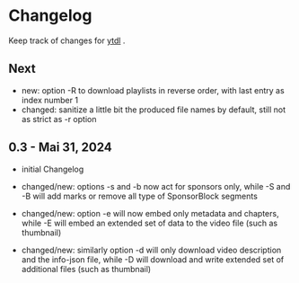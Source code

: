 # Changelog

Keep track of changes for [ytdl](https://github.com/thingsiplay/ytdl) .

## Next

- new: option -R to download playlists in reverse order, with last entry as
  index number 1
- changed: sanitize a little bit the produced file names by default, still not
  as strict as -r option

## 0.3 - Mai 31, 2024

- initial Changelog

- changed/new: options -s and -b now act for sponsors only, while -S and -B
  will add marks or remove all type of SponsorBlock segments
- changed/new: option -e will now embed only metadata and chapters, while -E
  will embed an extended set of data to the video file (such as thumbnail)
- changed/new: similarly option -d will only download video description and the
  info-json file, while -D will download and write extended set of additional
  files (such as thumbnail)
